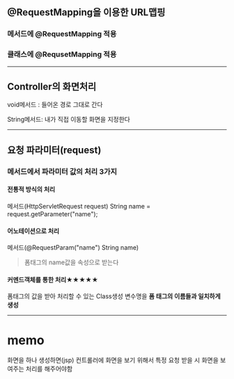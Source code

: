 ## @RequestMapping을 이용한 URL맵핑

### 메서드에 @RequestMapping 적용

### 클래스에 @RequsetMapping 적용

---

## Controller의 화면처리

void메서드 : 들어온 경로 그대로 간다

String메서드: 내가 직접 이동할 화면을 지정한다

---

## 요청 파라미터(request)

### 메서드에서 파라미터 값의 처리 3가지

#### 전통적 방식의 처리

메서드(HttpServletRequest request)
String name = request.getParameter("name");

#### 어노테이션으로 처리

메서드(@RequestParam("name") String name)

> 폼태그의 name값을 속성으로 받는다

#### 커멘드객체를 통한 처리★★★★★

폼태그의 값을 받아 처리할 수 있는 Class생성
변수명을 **폼 태그의 이름들과 일치하게 생성**

---

# memo

화면을 하나 생성하면(jsp) 컨트롤러에 화면을 보기 위해서 특정 요청 받을 시 화면을 보여주는 처리를 해주어야함
